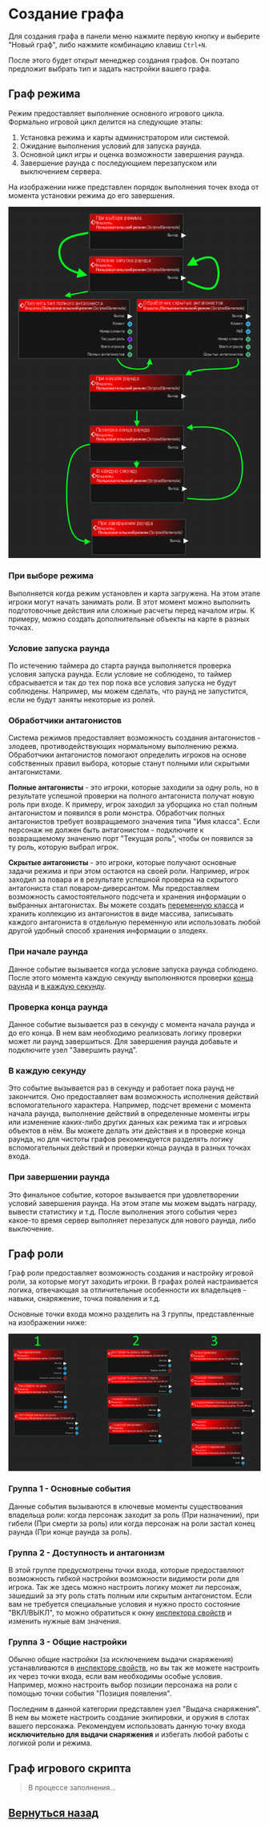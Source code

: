 
# Создание графа
Для создания графа в панели меню нажмите первую кнопку и выберите "Новый граф", либо нажмите комбинацию клавиш `Ctrl+N`.

После этого будет открыт менеджер создания графов. Он поэтапо предложит выбрать тип и задать настройки вашего графа.

## Граф режима

Режим предоставляет выполнение основного игрового цикла. Формально игровой цикл делится на следующие этапы:
1. Установка режима и карты администратором или системой.
2. Ожидание выполнения условий для запуска раунда.
3. Основной цикл игры и оценка возможности завершения раунда.
4. Завершение раунда с последующием перезапуском или выключением сервера.

На изображении ниже представлен порядок выполнения точек входа от момента установки режима до его завершения. 

<img src="Data/graph_gamemode_flow.png">

### При выборе режима 

Выполняется когда режим установлен и карта загружена. На этом этапе игроки могут начать занимать роли. В этот момент можно выполнить подготовочные действия или сложные расчеты перед началом игры. К примеру, можно создать дополнительные объекты на карте в разных точках.

### Условие запуска раунда

По истечению таймера до старта раунда выполняется проверка условия запуска раунда. Если условие не соблюдено, то таймер сбрасывается и так до тех пор пока все условия запуска не будут соблюдены. Например, мы можем сделать, что раунд не запустится, если не будут заняты некоторые из ролей.

### Обработчики антагонистов

Система режимов предоставляет возможность создания антагонистов - злодеев, противодействующих нормальному выполнению режма. Обработчики антагонистов помогают определить игроков на основе собственных правил выбора, которые станут полными или скрытыми антагонистами.

**Полные антагонисты** - это игроки, которые заходили за одну роль, но в результате успешной проверки на полного антагониста получат новую роль при входе. К примеру, игрок заходил за уборщика но стал полным антагонистом и появился в роли монстра. Обработчик полных антагонистов требует возвращаемого значения типа "Имя класса". Если персонаж не должен быть антагонистом - подключите к возвращаемому значению порт "Текущая роль", чтобы он появился за ту роль, которую выбрал игрок.

**Скрытые антагонисты** - это игроки, которые получают основные задачи режима и при этом остаются на своей роли. Например, игрок заходил за повара и в результате успешной проверка на скрытого антагониста стал поваром-диверсантом. Мы предоставляем возможность самостоятельного подсчета и хранения информации о выбранных антагонистах. Вы можете создать [переменную класса](UserProps.md#переменная-класса) и хранить коллекцию из антагонистов в виде массива, записывать каждого антагониста в отдельную переменную или использовать любой другой удобный способ хранения информации о злодеях.

### При начале раунда

Данное событие вызывается когда условие запуска раунда соблюдено. После этого момента каждую секунду выполюняются проверки [конца раунда](#проверка-конца-раунда) и [в каждую секунду](#в-каждую-секунду).

### Проверка конца раунда

Данное событие вызывается раз в секунду с момента начала раунда и до его конца. В нем вам необходимо реализовать логику проверки может ли раунд завершиться. Для завершения раунда добавьте и подключите узел "Завершить раунд".

### В каждую секунду

Это событие вызывается раз в секунду и работает пока раунд не закончится. Оно предоставляет вам возможность исполнения действий вспомогательного характера. Например, подсчет времени с момента начала раунда, выполнение действий в определенные моменты игры или изменение каких-либо других данных как режима так и игровых объектов в нём. Вы можете делать эти действия и в проверке конца раунда, но для чистоты графов рекомендуется разделять логику вспомогательных действий и проверки конца раунда в разных точках входа.

### При завершении раунда

Это финальное событие, которое вызывается при удовлетворении условий завершения раунда. На этом этапе мы можем выдать награду, вывести статистику и т.д. После выполнения этого события через какое-то время сервер выполняет перезапуск для нового раунда, либо выключение. 

## Граф роли

Граф роли предоставляет возможность создания и настройку игровой роли, за которые могут заходить игроки. В графах ролей настраивается логика, отвечающая за отличительные особенности их владельцев - навыки, снаряжение, точка появления и т.д.

Основные точки входа можно разделить на 3 группы, представленные на изображении ниже:

<img src="Data/graph_role_flow.png">

### Группа 1 - Основные события

Данные события вызываются в ключевые моменты существования владельца роли: когда персонаж заходит за роль (При назначении), при гибели (При смерти за роль) или когда персонаж на роли застал конец раунда (При конце раунда за роль).

### Группа 2 - Доступность и антагонизм

В этой группе предусмотрены точки входа, которые предоставляют возможность гибкой настройки возможности видимости роли для игрока. Так же здесь можно настроить логику может ли персонаж, зашедший за эту роль стать полным или скрытым антагонистом. Если вам не требуется специальные условия и нужно просто состояние "ВКЛ/ВЫКЛ", то можно обратиться к окну [инспектора свойств](Basics.md#инспектор-свойств) и изменить нужные вам значения.

### Группа 3 - Общие настройки

Обычно общие настройки (за исключением выдачи снаряжения) устанавливаются в [инспекторе свойств](Basics.md#инспектор-свойств), но вы так же можете настроить их через точки входа, если вам необходимы особые условия. Например, можно настроить выбор позиции персонажа на роли с помощью точки события "Позиция появления". 

Последним в данной категории представлен узел "Выдача снаряжения". В нем вы можете настроить создание экипировки, и оружия в слотах вашего персонажа. Рекомендуем использовать данную точку входа **исключительно для выдачи снаряжения** и избегать любой работы с логикой роли и режима.

## Граф игрового скрипта

> В процессе заполнения...

## [Вернуться назад](README.md)